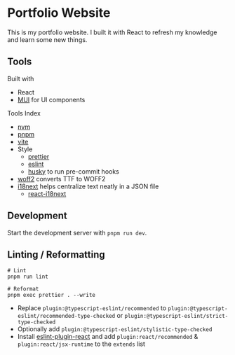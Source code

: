 # Portfolio Website

This is my portfolio website. I built it with React to refresh my knowledge and learn some new things.

## Tools

Built with
- React
- [MUI](https://mui.com/) for UI components

Tools Index
- [nvm](https://github.com/nvm-sh/nvm#installing-and-updating)
- [pnpm](https://pnpm.io/installation)
- [vite](https://vitejs.dev/guide/)
- Style
  - [prettier](https://prettier.io/docs/en/install.html)
  - [eslint](https://eslint.org/docs/latest/use/getting-started)
  - [husky](https://typicode.github.io/husky/) to run pre-commit hooks
- [woff2](https://github.com/google/woff2) converts TTF to WOFF2
- [i18next](https://www.i18next.com/) helps centralize text neatly in a JSON file
  - [react-i18next](https://react.i18next.com/)

## Development

Start the development server with `pnpm run dev`.

## Linting / Reformatting

```
# Lint
pnpm run lint

# Reformat
pnpm exec prettier . --write
```

- Replace `plugin:@typescript-eslint/recommended` to `plugin:@typescript-eslint/recommended-type-checked` or `plugin:@typescript-eslint/strict-type-checked`
- Optionally add `plugin:@typescript-eslint/stylistic-type-checked`
- Install [eslint-plugin-react](https://github.com/jsx-eslint/eslint-plugin-react) and add `plugin:react/recommended` & `plugin:react/jsx-runtime` to the `extends` list
